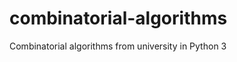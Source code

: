 combinatorial-algorithms
========================

Combinatorial algorithms from university in Python 3
